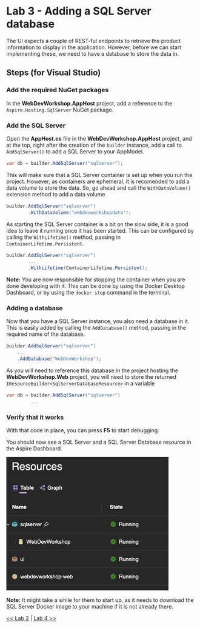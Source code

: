 # Lab 3 - Adding a SQL Server database

The UI expects a couple of REST-ful endpoints to retrieve the product information to display in the application. However, before we can start implementing these, we need to have a database to store the data in.

## Steps (for Visual Studio)

### Add the required NuGet packages

In the __WebDevWorkshop.AppHost__ project, add a reference to the `Aspire.Hosting.SqlServer` NuGet package.

### Add the SQL Server

Open the __AppHost.cs__ file in the __WebDevWorkshop.AppHost__ project, and at the top, right after the creation of the `builder` instance, add a call to `AddSqlServer()` to add a SQL Server to your AppModel.

```csharp
var db = builder.AddSqlServer("sqlserver");
```

This will make sure that a SQL Server container is set up when you run the project. However, as containers are ephemeral, it is recomended to add a data volume to store the data. So, go ahead and call the `WithDataVolume()` extension method to add a data volume

```csharp
builder.AddSqlServer("sqlserver")
        .WithDataVolume("webdevworkshopdata");
```

As starting the SQL Server container is a bit on the slow side, it is a good idea to leave it running once it has been started. This can be configured by calling the `WithLifetime()` method, passing in `ContainerLifetime.Persistent`. 

```csharp
builder.AddSqlServer("sqlserver")
        ...
        .WithLifetime(ContainerLifetime.Persistent);
```

__Note:__ You are now responsible for stopping the container when you are done developing with it. This can be done by using the Docker Desktop Dashboard, or by using the `docker stop` command in the terminal.

### Adding a database

Now that you have a SQL Server instance, you also need a database in it. This is easily added by calling the `AddDatabase()` method, passing in the required name of the database. 

```csharp
builder.AddSqlServer("sqlserver")
    ...
    .AddDatabase("WebDevWorkshop");
```

As you will need to reference this database in the project hosting the __WebDevWorkshop.Web__ project, you will need to store the returned `IResourceBuilder<SqlServerDatabaseResource>` in a variable

```csharp
var db = builder.AddSqlServer("sqlserver")
         ...
```

### Verify that it works

With that code in place, you can press __F5__ to start debugging.

You should now see a SQL Server and a SQL Server Database resource in the Aspire Dashboard.

![](./resources/sql-server-resource.png)

__Note:__ It might take a while for them to start up, as it needs to download the SQL Server Docker image to your machine if it is not already there. 

[<< Lab 2](../lab2/lab2.md) | [Lab 4 >>](../lab4/lab4.md)